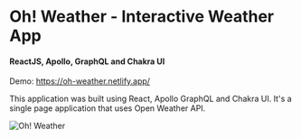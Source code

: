 # Oh! Weather - Interactive Weather App

#### ReactJS, Apollo, GraphQL and Chakra UI

Demo: https://oh-weather.netlify.app/

This application was built using React, Apollo GraphQL and Chakra UI. It's a single page application that uses Open Weather API.

![Oh! Weather](https://github.com/bensahagun/oh-weather/raw/main/preview.gif?raw=true)

